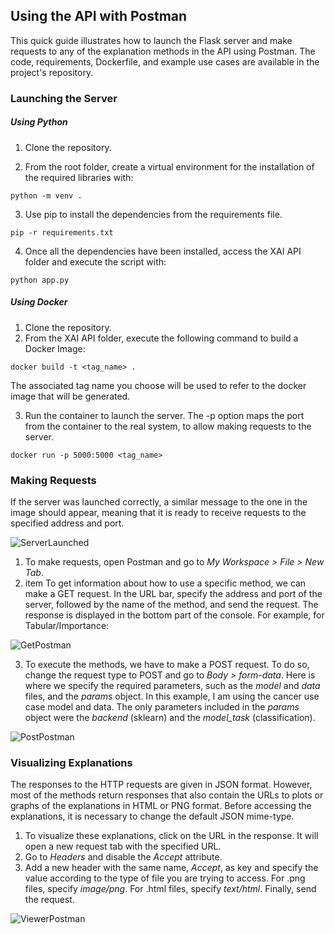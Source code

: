 ## Using the API with Postman

This quick guide illustrates how to launch the Flask server and make requests to any of the explanation methods in the API using Postman. The code, requirements, Dockerfile, and example use cases are available in the project's repository.

### Launching the Server

##### Using Python

1) Clone the repository.

2) From the root folder, create a virtual environment for the installation of the required libraries with:

           
```console
python -m venv .
```
                
            
3) Use pip to install the dependencies from the requirements file.

```console
pip -r requirements.txt
```
            
4) Once all the dependencies have been installed, access the XAI API folder and execute the script with:

```console
python app.py
```
    

##### Using Docker

1) Clone the repository.
2) From the XAI API folder, execute the following command to build a Docker Image:
    
```console
docker build -t <tag_name> .
```
The associated tag name you choose will be used to refer to the docker image that will be generated.

3) Run the container to launch the server. The -p option maps the port from the container to the real system, to allow making requests to the server.

```console
docker run -p 5000:5000 <tag_name>
```
    
### Making Requests

If the server was launched correctly, a similar message to the one in the image should appear, meaning that it is ready to receive requests to the specified address and port.

![ServerLaunched](https://user-images.githubusercontent.com/71895708/170830447-760dce21-69b3-4538-ab37-22f6d058ed1f.PNG)

1) To make requests, open Postman and go to *My Workspace > File > New Tab*.
2) item To get information about how to use a specific method, we can make a GET request. In the URL bar, specify the address and port of the server, followed by the name of the method, and send the request. The response is displayed in the bottom part of the console. For example, for Tabular/Importance:
    
![GetPostman](https://user-images.githubusercontent.com/71895708/170830521-5fa44c83-c121-4903-9621-d04feb94e121.PNG)
    
3) To execute the methods, we have to make a POST request. To do so, change the request type to POST and go to *Body > form-data*. Here is where we specify the required parameters, such as the *model* and *data* files, and the *params* object. In this example, I am using the cancer use case model and data. The only parameters included in the *params* object were the *backend* (sklearn) and the *model\_task* (classification).

![PostPostman](https://user-images.githubusercontent.com/71895708/170830600-62e2fdea-dc15-4dee-b0eb-9e2c24942b3b.PNG)


### Visualizing Explanations

The responses to the HTTP requests are given in JSON format. However, most of the methods return responses that also contain the URLs to plots or graphs of the explanations in HTML or PNG format. Before accessing the explanations, it is necessary to change the default JSON mime-type.

1) To visualize these explanations, click on the URL in the response. It will open a new request tab with the specified URL.
2) Go to *Headers* and disable the *Accept* attribute.
3) Add a new header with the same name, *Accept*, as key and specify the value according to the type of file you are trying to access. For .png files, specify *image/png*. For .html files, specify *text/html*. Finally, send the request.
    
![ViewerPostman](https://user-images.githubusercontent.com/71895708/170830655-23bb69f2-321d-4851-acb9-d8012b51ae2c.PNG)
    
    
    

